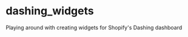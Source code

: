 dashing_widgets
===============

Playing around with creating widgets for Shopify's Dashing dashboard
